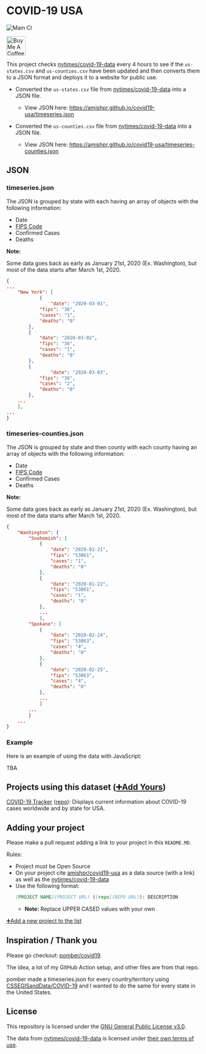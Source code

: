 # COVID-19 USA
![Main CI](https://github.com/amishpr/covid19-usa/workflows/Main%20CI/badge.svg)

<span>
<a href="https://www.buymeacoffee.com/amish" target="_blank"><img src="https://cdn.buymeacoffee.com/buttons/default-green.png" alt="Buy Me A Coffee" height=50px""></a>
</span>

This project checks [nytimes/covid-19-data](https://github.com/nytimes/covid-19-data) every 4 hours to see if the `us-states.csv` and `us-counties.csv` have been updated and then converts them to a JSON format and deploys it to a website for public use.

* Converted the `us-states.csv` file from [nytimes/covid-19-data](https://github.com/nytimes/covid-19-data) into a JSON file.

	* View JSON here: https://amishpr.github.io/covid19-usa/timeseries.json

* Converted the `us-counties.csv` file from [nytimes/covid-19-data](https://github.com/nytimes/covid-19-data) into a JSON file.

	* View JSON here: https://amishpr.github.io/covid19-usa/timeseries-counties.json

## JSON

### timeseries.json
The JSON is grouped by state with each having an array of objects with the following information:

* Date
* [FIPS Code](https://www.census.gov/quickfacts/fact/note/US/fips)
* Confirmed Cases
* Deaths

**Note:** 

Some data goes back as early as January 21st, 2020 (Ex. Washington), but most of the data starts after March 1st, 2020.

```json
{
...
    "New York": [
            {
	            "date": "2020-03-01",
		    "fips": "36",
		    "cases": "1",
		    "deaths": "0"
	    },
	    {
		    "date": "2020-03-02",
		    "fips": "36",
		    "cases": "1",
		    "deaths": "0"
	    },
	    {
	            "date": "2020-03-03",
		    "fips": "36",
		    "cases": "2",
		    "deaths": "0"
	    },
    ...
    ],
...
}
```

### timeseries-counties.json
The JSON is grouped by state and then county with each county having an array of objects with the following information:

* Date
* [FIPS Code](https://www.census.gov/quickfacts/fact/note/US/fips)
* Confirmed Cases
* Deaths

**Note:** 

Some data goes back as early as January 21st, 2020 (Ex. Washington), but most of the data starts after March 1st, 2020.

```json
{
    "Washington": {
		"Snohomish": [
			{
				"date": "2020-01-21",
				"fips": "53061",
				"cases": "1",
				"deaths": "0"
			},
			{
				"date": "2020-01-22",
				"fips": "53061",
				"cases": "1",
				"deaths": "0"
			},
			...
			],
		"Spokane": [
			{
				"date": "2020-02-24",
				"fips": "53063",
				"cases": "4",
				"deaths": "0"
			},
			{
				"date": "2020-02-25",
				"fips": "53063",
				"cases": "4",
				"deaths": "0"
			},
			...
			]
		...
		}
	...
}
```

### Example

Here is an example of using the data with JavaScript:

TBA

## Projects using this dataset ([➕Add Yours](#adding-your-project))
 [COVID-19 Tracker](https://www.covid-19tracker.app) ([repo](https://github.com/amishpr/covid-19tracker)): Displays current information about
 COVID-19 cases worldwide and by state for USA.

## Adding your project 

Please make a pull request adding a link to your project in this `README.MD`.

Rules:
* Project must be Open Source
* On your project cite [amishpr/covid19-usa](https://github.com/amishpr/covid19-usa) as a data source (with a link) as well as the [nytimes/covid-19-data](https://github.com/nytimes/covid-19-data) 
* Use the following format:
	```markdown
 	[PROJECT NAME](PROJECT URL) ([repo](REPO URL)): DESCRIPTION
	```
	* **Note:** Replace UPPER CASED values with your own
	
[➕Add a new project to the list](https://github.com/amishpr/covid19-usa/edit/master/README.md)

## Inspiration / Thank you

Please go checkout: [pomber/covid19](https://github.com/pomber/covid19).

The idea, a lot of my GitHub Action setup, and other files are from that repo.

pomber made a timeseries.json for every country/territory using 
[CSSEGISandData/COVID-19](https://github.com/CSSEGISandData/COVID-19)
and I wanted to do the same for every state in the United States.

## License

This repository is licensed under the [GNU General Public License v3.0](https://github.com/amishpr/covid19-usa/blob/master/LICENSE).

The data from [nytimes/covid-19-data](https://github.com/nytimes/covid-19-data) is licensed under [their own terms of use](https://github.com/nytimes/covid-19-data/blob/master/LICENSE).
